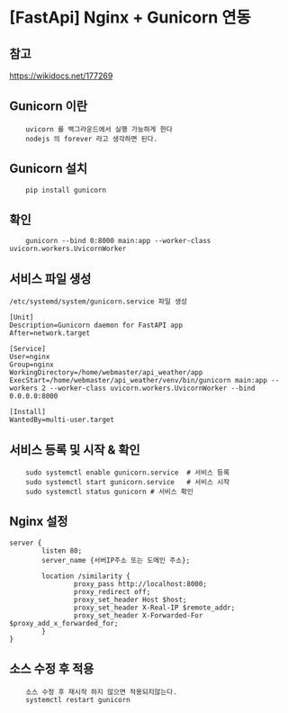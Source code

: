 # [FastApi] Nginx + Gunicorn 연동

## 참고
<https://wikidocs.net/177269>

## Gunicorn 이란
```
    uvicorn 를 백그라운드에서 실행 가능하게 한다
    nodejs 의 forever 라고 생각하면 된다.
```

## Gunicorn 설치
```
    pip install gunicorn
```

## 확인
```
    gunicorn --bind 0:8000 main:app --worker-class uvicorn.workers.UvicornWorker
```

## 서비스 파일 생성
```
/etc/systemd/system/gunicorn.service 파일 생성

[Unit]
Description=Gunicorn daemon for FastAPI app
After=network.target

[Service]
User=nginx
Group=nginx
WorkingDirectory=/home/webmaster/api_weather/app
ExecStart=/home/webmaster/api_weather/venv/bin/gunicorn main:app --workers 2 --worker-class uvicorn.workers.UvicornWorker --bind 0.0.0.0:8000

[Install]
WantedBy=multi-user.target

```

## 서비스 등록 및 시작 & 확인
```
    sudo systemctl enable gunicorn.service  # 서비스 등록
    sudo systemctl start gunicorn.service   # 서비스 시작
    sudo systemctl status gunicorn # 서비스 확인
```

## Nginx 설정
```
server {
        listen 80;
        server_name {서버IP주소 또는 도메인 주소};
        
        location /similarity {
                proxy_pass http://localhost:8000;
                proxy_redirect off;
                proxy_set_header Host $host;
                proxy_set_header X-Real-IP $remote_addr;
                proxy_set_header X-Forwarded-For $proxy_add_x_forwarded_for;
        }
}
```

## 소스 수정 후 적용
```
    소스 수정 후 재시작 하지 않으면 적용되지않는다.
    systemctl restart gunicorn
```
